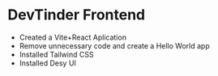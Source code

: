 # DevTinder Frontend

- Created a Vite+React Aplication
- Remove unnecessary code and create a Hello World app
- Installed Tailwind CSS
- Installed Desy UI
